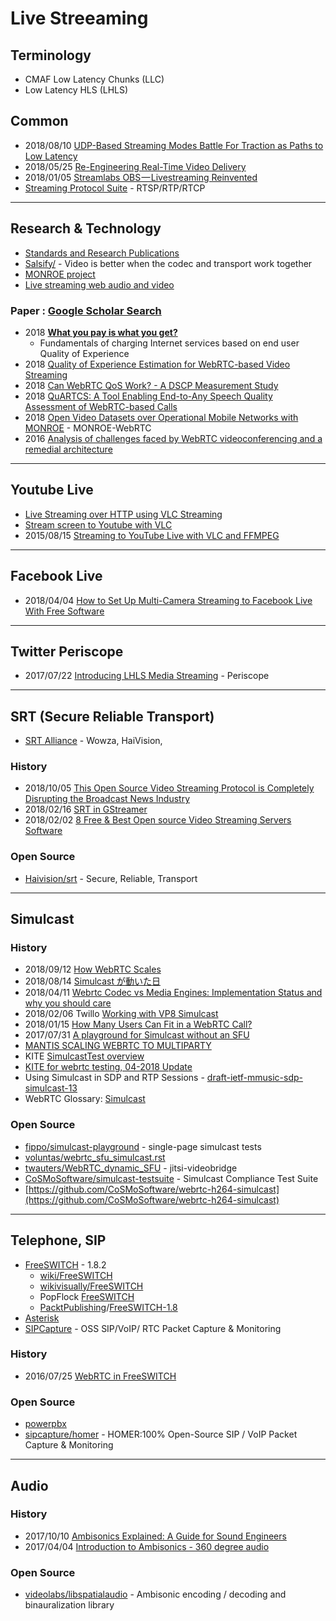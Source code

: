 # Live Streeaming

## Terminology
- CMAF Low Latency Chunks (LLC)
- Low Latency HLS (LHLS)

## Common
- 2018/08/10 [UDP-Based Streaming Modes Battle For Traction as Paths to Low Latency](http://www.screenplaysmag.com/2018/08/14/udp-based-streaming-modes-battle-for-traction-as-paths-to-low-latency/)
- 2018/05/25 [Re-Engineering Real-Time Video Delivery](http://www.streamingmedia.com/Articles/Editorial/Featured-Articles/Re-Engineering-Real-Time-Video-Delivery-125300.aspx)
- 2018/01/05 [Streamlabs OBS — Livestreaming Reinvented](https://blog.streamlabs.com/streamlabs-obs-livestreaming-reinvented-4ddf8324f395)
- [Streaming Protocol Suite](https://slideplayer.com/slide/13148126/) - RTSP/RTP/RTCP

---
## Research & Technology
- [Standards and Research Publications](https://www.callstats.io/research/)
- [Salsify/](https://snr.stanford.edu/salsify/) - Video is better when the codec and transport work together
- [MONROE project](https://github.com/MONROE-PROJECT/)
- [Live streaming web audio and video](https://developer.mozilla.org/en-US/docs/Web/Apps/Fundamentals/Audio_and_video_delivery/Live_streaming_web_audio_and_video)


### Paper : [Google Scholar Search](https://scholar.google.co.kr/schhp)
- 2018 **[What you pay is what you get?](https://link.springer.com/content/pdf/10.1007%2Fs41233-018-0018-9.pdf)**
    - Fundamentals of charging Internet services based on end user Quality of Experience
- 2018 [Quality of Experience Estimation for WebRTC-based Video Streaming](https://www.researchgate.net/profile/Yevgeniya_Sulema/publication/327633696_Quality_of_Experience_Estimation_for_WebRTC-based_Video_Streaming/links/5b9ab565299bf13e602c1eee/Quality-of-Experience-Estimation-for-WebRTC-based-Video-Streaming.pdf)
- 2018 [Can WebRTC QoS Work? - A DSCP Measurement Study](https://itc-conference.org/_Resources/Persistent/780df4482d0fe80f6180f523ebb9482c6869e98b/Barik18ITC30.pdf)
- 2018 [QuARTCS: A Tool Enabling End-to-Any Speech Quality Assessment of WebRTC-based Calls](https://www.researchgate.net/profile/Martin_Meszaros2/publication/327204322_QuARTCS_A_Tool_Enabling_End-to-Any_Speech_Quality_Assessment_of_WebRTC-Based_Calls/links/5ba8a63c299bf13e60482fa0/QuARTCS-A-Tool-Enabling-End-to-Any-Speech-Quality-Assessment-of-WebRTC-Based-Calls.pdf)
- 2018 [Open Video Datasets over Operational Mobile Networks with MONROE](https://www.monroe-project.eu/wp-content/uploads/2018/09/monroe-mmsys18.pdf) - MONROE-WebRTC
- 2016 [Analysis of challenges faced by WebRTC videoconferencing and a remedial architecture](https://arxiv.org/abs/1701.09182)


---
## Youtube Live

- [Live Streaming over HTTP using VLC Streaming](https://www.bogotobogo.com/VideoStreaming/VLC/How_to_Streaming_Live_Network_http.php)
- [Stream screen to Youtube with VLC](https://superuser.com/questions/1293581/stream-screen-to-youtube-with-vlc)
- 2015/08/15 [Streaming to YouTube Live with VLC and FFMPEG](https://blog.vucica.net/2015/08/streaming-to-youtube-live-with-vlc-and-ffmpeg.html)


---
## Facebook Live
- 2018/04/04 [How to Set Up Multi-Camera Streaming to Facebook Live With Free Software](https://hackernoon.com/how-to-set-up-multi-camera-streaming-to-facebook-live-with-free-software-f6c66deb8619)


---
## Twitter Periscope
- 2017/07/22 [Introducing LHLS Media Streaming](https://medium.com/@periscopecode/introducing-lhls-media-streaming-eb6212948bef) - Periscope


---
## SRT (Secure Reliable Transport)
- [SRT Alliance](https://www.srtalliance.org) - Wowza, HaiVision, 

### History
- 2018/10/05 [This Open Source Video Streaming Protocol is Completely Disrupting the Broadcast News Industry](https://www.haivision.com/blog/live-video-streaming/open-source-video-streaming-protocol-disrupting-broadcast-news/)
- 2018/02/16 [SRT in GStreamer](https://www.collabora.com/news-and-blog/blog/2018/02/16/srt-in-gstreamer/)
- 2018/02/02 [8 Free & Best Open source Video Streaming Servers Software](https://www.how2shout.com/tools/free-best-open-source-video-streaming-servers-software.html)

### Open Source
- [Haivision/srt](https://github.com/Haivision/srt) - Secure, Reliable, Transport


---
## Simulcast

### History
- 2018/09/12 [How WebRTC Scales](https://blog.crowdcast.io/post/how-webrtc-scales)
- 2018/08/14 [Simulcast が動いた日](https://medium.com/@voluntas/simulcast-9cae58e4e74e)
- 2018/04/11 [Webrtc Codec vs Media Engines: Implementation Status and why you should care](http://webrtcbydralex.com/index.php/2018/04/11/900/)
- 2018/02/06 Twillo [Working with VP8 Simulcast](https://www.twilio.com/docs/video/tutorials/working-with-vp8-simulcast)
- 2018/01/15 [How Many Users Can Fit in a WebRTC Call?](https://bloggeek.me/how-many-users-webrtc-call/)
- 2017/07/31 [A playground for Simulcast without an SFU](https://webrtchacks.com/a-playground-for-simulcast-without-an-sfu/)
- [MANTIS SCALING WEBRTC TO MULTIPARTY](http://aullman.github.io/webrtc-developer-meetup-mantis/)
- KITE [SimulcastTest overview](https://kiteboard.herokuapp.com/public?testname=SimulcastTest)
- [KITE for webrtc testing, 04-2018 Update](https://www.w3.org/2011/04/webrtc/wiki/images/6/65/KITE-Update-2018-05-22.pdf)
- Using Simulcast in SDP and RTP Sessions - [draft-ietf-mmusic-sdp-simulcast-13](https://tools.ietf.org/html/draft-ietf-mmusic-sdp-simulcast-13)
- WebRTC Glossary: [Simulcast](https://webrtcglossary.com/simulcast/)


### Open Source
- [fippo/simulcast-playground](https://github.com/fippo/simulcast-playground) - single-page simulcast tests
- [voluntas/webrtc_sfu_simulcast.rst](https://gist.github.com/voluntas/9d8a04ea62251b9d51fa2d83cb263f12)
- [twauters/WebRTC_dynamic_SFU](https://github.com/twauters/WebRTC_dynamic_SFU) - jitsi-videobridge
- [CoSMoSoftware/simulcast-testsuite](https://github.com/CoSMoSoftware/simulcast-testsuite) - Simulcast Compliance Test Suite
- [https://github.com/CoSMoSoftware/webrtc-h264-simulcast](https://github.com/CoSMoSoftware/webrtc-h264-simulcast)


---
## Telephone, SIP
- [FreeSWITCH](https://freeswitch.org/) - 1.8.2
    - [wiki/FreeSWITCH](https://en.wikipedia.org/wiki/FreeSWITCH)
    - [wikivisually/FreeSWITCH](https://wikivisually.com/wiki/FreeSWITCH)
    - PopFlock [FreeSWITCH](http://www.popflock.com/learn?s=FreeSWITCH)
    - [PacktPublishing](https://github.com/PacktPublishing/)/[FreeSWITCH-1.8](https://github.com/PacktPublishing/FreeSWITCH-1.8)
- [Asterisk](https://www.asterisk.org/)
- [SIPCapture](http://sipcapture.org/) - OSS SIP/VoIP/ RTC Packet Capture & Monitoring


### History
- 2016/07/25 [WebRTC in FreeSWITCH](https://hub.packtpub.com/webrtc-freeswitch/)

### Open Source
- [powerpbx](https://github.com/powerpbx)
- [sipcapture/homer](https://github.com/sipcapture/homer) - HOMER:100% Open-Source SIP / VoIP Packet Capture & Monitoring 


---
## Audio


### History
- 2017/10/10 [Ambisonics Explained: A Guide for Sound Engineers](https://www.waves.com/ambisonics-explained-guide-for-sound-engineers)
- 2017/04/04 [Introduction to Ambisonics - 360 degree audio](https://www.pathpartnertech.com/introduction-ambisonics-360-degree-audio/)


### Open Source
- [videolabs/libspatialaudio](https://github.com/videolabs/libspatialaudio) - Ambisonic encoding / decoding and binauralization library




